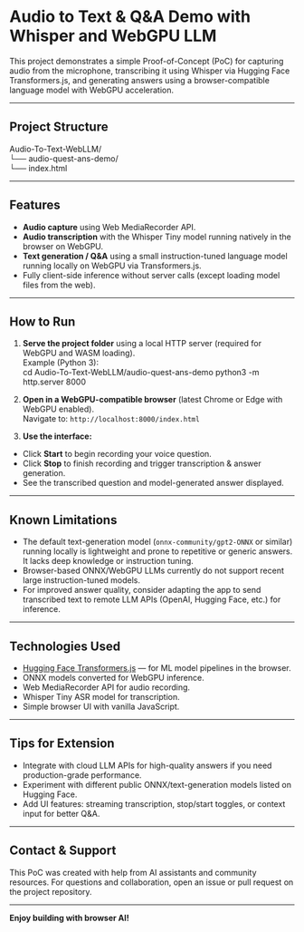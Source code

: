 # Audio to Text & Q&A Demo with Whisper and WebGPU LLM

This project demonstrates a simple Proof-of-Concept (PoC) for capturing audio from the microphone, transcribing it using Whisper via Hugging Face Transformers.js, and generating answers using a browser-compatible language model with WebGPU acceleration.

---

## Project Structure

Audio-To-Text-WebLLM/  
└── audio-quest-ans-demo/  
   └── index.html


---

## Features

- **Audio capture** using Web MediaRecorder API.
- **Audio transcription** with the Whisper Tiny model running natively in the browser on WebGPU.
- **Text generation / Q&A** using a small instruction-tuned language model running locally on WebGPU via Transformers.js.
- Fully client-side inference without server calls (except loading model files from the web).

---

## How to Run

1. **Serve the project folder** using a local HTTP server (required for WebGPU and WASM loading).  
   Example (Python 3):  
    cd Audio-To-Text-WebLLM/audio-quest-ans-demo
    python3 -m http.server 8000


2. **Open in a WebGPU-compatible browser** (latest Chrome or Edge with WebGPU enabled).  
Navigate to: `http://localhost:8000/index.html`

3. **Use the interface:**  
- Click **Start** to begin recording your voice question.  
- Click **Stop** to finish recording and trigger transcription & answer generation.
- See the transcribed question and model-generated answer displayed.

---

## Known Limitations

- The default text-generation model (`onnx-community/gpt2-ONNX` or similar) running locally is lightweight and prone to repetitive or generic answers. It lacks deep knowledge or instruction tuning.
- Browser-based ONNX/WebGPU LLMs currently do not support recent large instruction-tuned models.
- For improved answer quality, consider adapting the app to send transcribed text to remote LLM APIs (OpenAI, Hugging Face, etc.) for inference.

---

## Technologies Used

- [Hugging Face Transformers.js](https://huggingface.co/docs/transformers.js/en/index) — for ML model pipelines in the browser.
- ONNX models converted for WebGPU inference.
- Web MediaRecorder API for audio recording.
- Whisper Tiny ASR model for transcription.
- Simple browser UI with vanilla JavaScript.

---

## Tips for Extension

- Integrate with cloud LLM APIs for high-quality answers if you need production-grade performance.
- Experiment with different public ONNX/text-generation models listed on Hugging Face.
- Add UI features: streaming transcription, stop/start toggles, or context input for better Q&A.

---

## Contact & Support

This PoC was created with help from AI assistants and community resources. For questions and collaboration, open an issue or pull request on the project repository.

---

**Enjoy building with browser AI!**
